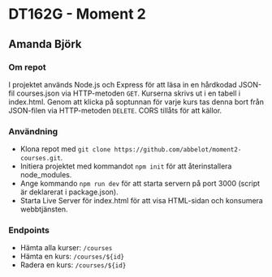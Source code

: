 # DT162G - Moment 2
## Amanda Björk
### Om repot
I projektet används Node.js och Express för att läsa in en hårdkodad JSON-fil courses.json via HTTP-metoden `GET`. Kurserna skrivs ut i en tabell i index.html. Genom att klicka på soptunnan för varje kurs tas denna bort från JSON-filen via HTTP-metoden `DELETE`. CORS tillåts för att källor.

### Användning
- Klona repot med `git clone https://github.com/abbelot/moment2-courses.git`. 
- Initiera projektet med kommandot `npm init` för att återinstallera node_modules. 
- Ange kommando `npm run dev` för att starta servern på port 3000 (script är deklarerat i package.json).
- Starta Live Server för index.html för att visa HTML-sidan och konsumera webbtjänsten.
 
### Endpoints
- Hämta alla kurser: `/courses`
- Hämta en kurs: `/courses/${id}`
- Radera en kurs: `/courses/${id}`